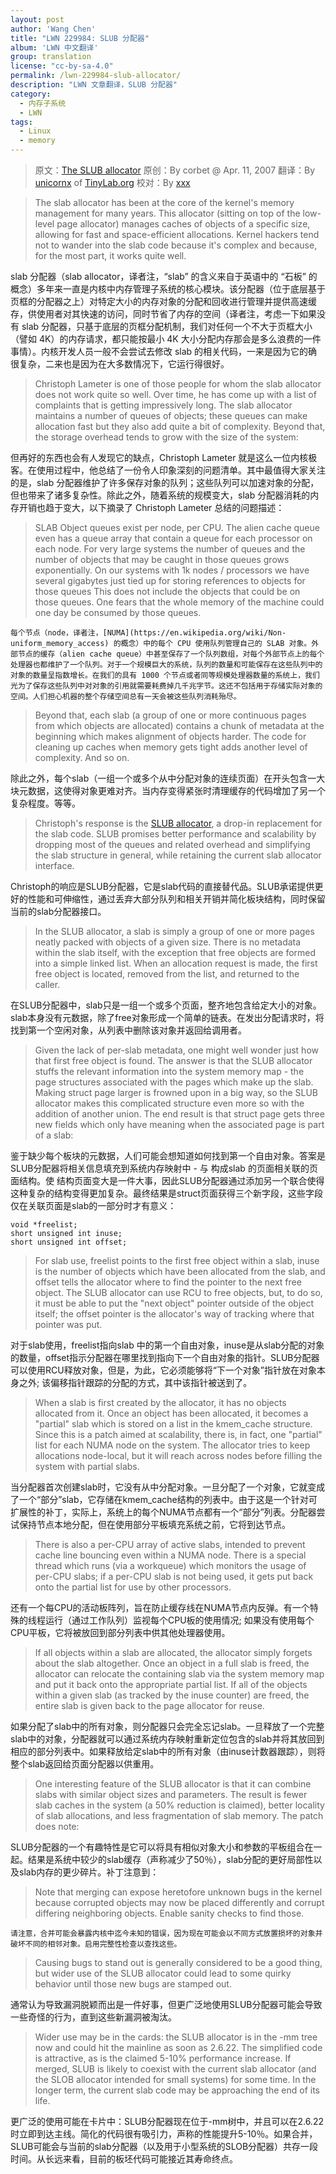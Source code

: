 ```yaml
---
layout: post
author: 'Wang Chen'
title: "LWN 229984: SLUB 分配器"
album: 'LWN 中文翻译'
group: translation
license: "cc-by-sa-4.0"
permalink: /lwn-229984-slub-allocator/
description: "LWN 文章翻译，SLUB 分配器"
category:
  - 内存子系统
  - LWN
tags:
  - Linux
  - memory
---
```


> 原文：[The SLUB allocator](https://lwn.net/Articles/229984/)
> 原创：By corbet @ Apr. 11, 2007
> 翻译：By [unicornx](https://github.com/unicornx) of [TinyLab.org][1]
> 校对：By [xxx](https://github.com/xx)

> The slab allocator has been at the core of the kernel's memory management for many years. This allocator (sitting on top of the low-level page allocator) manages caches of objects of a specific size, allowing for fast and space-efficient allocations. Kernel hackers tend not to wander into the slab code because it's complex and because, for the most part, it works quite well.

slab 分配器（slab allocator，译者注，“slab” 的含义来自于英语中的 “石板” 的概念）多年来一直是内核中内存管理子系统的核心模块。该分配器（位于底层基于页框的分配器之上）对特定大小的内存对象的分配和回收进行管理并提供高速缓存，供使用者对其快速的访问，同时节省了内存的空间（译者注，考虑一下如果没有 slab 分配器，只基于底层的页框分配机制，我们对任何一个不大于页框大小（譬如 4K）的内存请求，都只能按最小 4K 大小分配内存那会是多么浪费的一件事情）。内核开发人员一般不会尝试去修改 slab 的相关代码，一来是因为它的确很复杂，二来也是因为在大多数情况下，它运行得很好。

> Christoph Lameter is one of those people for whom the slab allocator does not work quite so well. Over time, he has come up with a list of complaints that is getting impressively long. The slab allocator maintains a number of queues of objects; these queues can make allocation fast but they also add quite a bit of complexity. Beyond that, the storage overhead tends to grow with the size of the system:

但再好的东西也会有人发现它的缺点，Christoph Lameter 就是这么一位内核极客。在使用过程中，他总结了一份令人印象深刻的问题清单。其中最值得大家关注的是，slab 分配器维护了许多保存对象的队列；这些队列可以加速对象的分配，但也带来了诸多复杂性。除此之外，随着系统的规模变大，slab 分配器消耗的内存开销也趋于变大，以下摘录了 Christoph Lameter 总结的问题描述：

> 	SLAB Object queues exist per node, per CPU. The alien cache queue even has a queue array that contain a queue for each processor on each node. For very large systems the number of queues and the number of objects that may be caught in those queues grows exponentially. On our systems with 1k nodes / processors we have several gigabytes just tied up for storing references to objects for those queues This does not include the objects that could be on those queues. One fears that the whole memory of the machine could one day be consumed by those queues.

	每个节点（node，译者注，[NUMA](https://en.wikipedia.org/wiki/Non-uniform_memory_access) 的概念）中的每个 CPU 使用队列管理自己的 SLAB 对象。外部节点的缓存（alien cache queue）中甚至保存了一个队列数组，对每个外部节点上的每个处理器也都维护了一个队列。对于一个规模巨大的系统，队列的数量和可能保存在这些队列中的对象的数量呈指数增长。在我们的具有 1000 个节点或者同等规模处理器数量的系统上，我们光为了保存这些队列中对对象的引用就需要耗费掉几千兆字节。这还不包括用于存储实际对象的空间。人们担心机器的整个存储空间总有一天会被这些队列消耗殆尽。

> Beyond that, each slab (a group of one or more continuous pages from which objects are allocated) contains a chunk of metadata at the beginning which makes alignment of objects harder. The code for cleaning up caches when memory gets tight adds another level of complexity. And so on.

除此之外，每个slab（一组一个或多个从中分配对象的连续页面）在开头包含一大块元数据，这使得对象更难对齐。当内存变得紧张时清理缓存的代码增加了另一个复杂程度。等等。

> Christoph's response is the [SLUB allocator](http://lwn.net/Articles/229096/), a drop-in replacement for the slab code. SLUB promises better performance and scalability by dropping most of the queues and related overhead and simplifying the slab structure in general, while retaining the current slab allocator interface.

Christoph的响应是SLUB分配器，它是slab代码的直接替代品。SLUB承诺提供更好的性能和可伸缩性，通过丢弃大部分队列和相关开销并简化板块结构，同时保留当前的slab分配器接口。

> In the SLUB allocator, a slab is simply a group of one or more pages neatly packed with objects of a given size. There is no metadata within the slab itself, with the exception that free objects are formed into a simple linked list. When an allocation request is made, the first free object is located, removed from the list, and returned to the caller.

在SLUB分配器中，slab只是一组一个或多个页面，整齐地包含给定大小的对象。slab本身没有元数据，除了free对象形成一个简单的链表。在发出分配请求时，将找到第一个空闲对象，从列表中删除该对象并返回给调用者。

> Given the lack of per-slab metadata, one might well wonder just how that first free object is found. The answer is that the SLUB allocator stuffs the relevant information into the system memory map - the page structures associated with the pages which make up the slab. Making struct page larger is frowned upon in a big way, so the SLUB allocator makes this complicated structure even more so with the addition of another union. The end result is that struct page gets three new fields which only have meaning when the associated page is part of a slab:

鉴于缺少每个板块的元数据，人们可能会想知道如何找到第一个自由对象。答案是SLUB分配器将相关信息填充到系统内存映射中 - 与 构成slab 的页面相关联的页面结构。使 结构页面变大是一件大事，因此SLUB分配器通过添加另一个联合使得这种复杂的结构变得更加复杂。最终结果是struct页面获得三个新字段，这些字段仅在关联页面是slab的一部分时才有意义：

	void *freelist;
	short unsigned int inuse;
	short unsigned int offset;

> For slab use, freelist points to the first free object within a slab, inuse is the number of objects which have been allocated from the slab, and offset tells the allocator where to find the pointer to the next free object. The SLUB allocator can use RCU to free objects, but, to do so, it must be able to put the "next object" pointer outside of the object itself; the offset pointer is the allocator's way of tracking where that pointer was put.

对于slab使用，freelist指向slab 中的第一个自由对象，inuse是从slab分配的对象的数量，offset指示分配器在哪里找到指向下一个自由对象的指针。SLUB分配器可以使用RCU释放对象，但是，为此，它必须能够将“下一个对象”指针放在对象本身之外; 该偏移指针跟踪的分配的方式，其中该指针被送到了。

> When a slab is first created by the allocator, it has no objects allocated from it. Once an object has been allocated, it becomes a "partial" slab which is stored on a list in the kmem_cache structure. Since this is a patch aimed at scalability, there is, in fact, one "partial" list for each NUMA node on the system. The allocator tries to keep allocations node-local, but it will reach across nodes before filling the system with partial slabs.

当分配器首次创建slab时，它没有从中分配对象。一旦分配了一个对象，它就变成了一个“部分”slab，它存储在kmem_cache结构的列表中。由于这是一个针对可扩展性的补丁，实际上，系统上的每个NUMA节点都有一个“部分”列表。分配器尝试保持节点本地分配，但在使用部分平板填充系统之前，它将到达节点。

> There is also a per-CPU array of active slabs, intended to prevent cache line bouncing even within a NUMA node. There is a special thread which runs (via a workqueue) which monitors the usage of per-CPU slabs; if a per-CPU slab is not being used, it gets put back onto the partial list for use by other processors.

还有一个每CPU的活动板阵列，旨在防止缓存线在NUMA节点内反弹。有一个特殊的线程运行（通过工作队列）监视每个CPU板的使用情况; 如果没有使用每个CPU平板，它将被放回到部分列表中供其他处理器使用。

> If all objects within a slab are allocated, the allocator simply forgets about the slab altogether. Once an object in a full slab is freed, the allocator can relocate the containing slab via the system memory map and put it back onto the appropriate partial list. If all of the objects within a given slab (as tracked by the inuse counter) are freed, the entire slab is given back to the page allocator for reuse.

如果分配了slab中的所有对象，则分配器只会完全忘记slab。一旦释放了一个完整slab中的对象，分配器就可以通过系统内存映射重新定位包含的slab并将其放回到相应的部分列表中。如果释放给定slab中的所有对象（由inuse计数器跟踪），则将整个slab返回给页面分配器以供重用。

> One interesting feature of the SLUB allocator is that it can combine slabs with similar object sizes and parameters. The result is fewer slab caches in the system (a 50% reduction is claimed), better locality of slab allocations, and less fragmentation of slab memory. The patch does note:

SLUB分配器的一个有趣特性是它可以将具有相似对象大小和参数的平板组合在一起。结果是系统中较少的slab缓存（声称减少了50％），slab分配的更好局部性以及slab内存的更少碎片。补丁注意到：

> 	Note that merging can expose heretofore unknown bugs in the kernel because corrupted objects may now be placed differently and corrupt differing neighboring objects. Enable sanity checks to find those.

	请注意，合并可能会暴露内核中迄今未知的错误，因为现在可能会以不同方式放置损坏的对象并破坏不同的相邻对象。启用完整性检查以查找这些。

> Causing bugs to stand out is generally considered to be a good thing, but wider use of the SLUB allocator could lead to some quirky behavior until those new bugs are stamped out.

通常认为导致漏洞脱颖而出是一件好事，但更广泛地使用SLUB分配器可能会导致一些奇怪的行为，直到这些新漏洞被淘汰。

> Wider use may be in the cards: the SLUB allocator is in the -mm tree now and could hit the mainline as soon as 2.6.22. The simplified code is attractive, as is the claimed 5-10% performance increase. If merged, SLUB is likely to coexist with the current slab allocator (and the SLOB allocator intended for small systems) for some time. In the longer term, the current slab code may be approaching the end of its life.

更广泛的使用可能在卡片中：SLUB分配器现在位于-mm树中，并且可以在2.6.22时立即到达主线。简化的代码很有吸引力，声称的性能提升5-10％。如果合并，SLUB可能会与当前的slab分配器（以及用于小型系统的SLOB分配器）共存一段时间。从长远来看，目前的板坯代码可能接近其寿命终点。

[1]: http://tinylab.org
